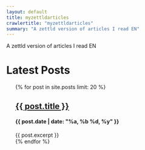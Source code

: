 ```yaml
---
layout: default
title: myzettldarticles
crawlertitle: "myzettldarticles"
summary: "A zettld version of articles I read EN"
---
```



A zettld version of articles I read EN

<h1>Latest Posts</h1>

<ul>
{% for post in site.posts limit: 20 %}
  <article class="index-page">
    <h2><a href="{{ post.url | relative_url }}">{{ post.title }}</a></h2>
	<h4>{{ post.date | date: "%a, %b %d, %y" }}</h4>
    {{ post.excerpt }}
  </article>
{% endfor %}

</ul>
